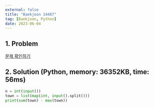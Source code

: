 ```yaml
---
external: false
title: "Baekjoon 14487"
tag: [Baekjoon, Python]
date: 2023-06-04
---
```


## 1. Problem

[문제 확인하기](https://www.acmicpc.net/problem/14487)

## 2. Solution (Python, memory: 36352KB, time: 56ms)

```python
n = int(input())
town = list(map(int, input().split()))
print(sum(town) - max(town))
```
